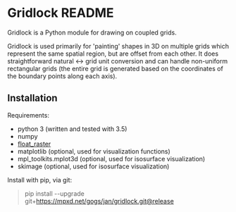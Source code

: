 # Gridlock README

Gridlock is a Python module for drawing on coupled grids.

Gridlock is used primarily for 'painting' shapes in 3D on multiple grids which represent the
same spatial region, but are offset from each other. It does straightforward natural <-> grid unit
conversion and can handle non-uniform rectangular grids (the entire grid is generated based on
the coordinates of the boundary points along each axis).

## Installation

Requirements:
* python 3 (written and tested with 3.5)
* numpy
* [float_raster](https://mpxd.net/gogs/jan/float_raster)
* matplotlib (optional, used for visualization functions)
* mpl_toolkits.mplot3d (optional, used for isosurface visualization)
* skimage (optional, used for isosurface visualization)

Install with pip, via git:

>pip install --upgrade git+https://mpxd.net/gogs/jan/gridlock.git@release
